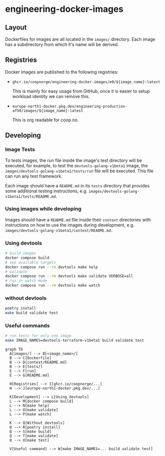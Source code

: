 # engineering-docker-images

## Layout

Dockerfiles for images are all located in the `images/` directory. Each image
has a subdirectory from which it's name will be derived.

## Registries

Docker images are published to the following registries:

- `ghcr.io/coopnorge/engineering-docker-images/e0/${image_name}:latest`

  This is mainly for easy usage from GitHub, once it is easier to setup
  workload identity we can remove this.

- `europe-north1-docker.pkg.dev/engineering-production-af50/images/${image_name}:latest`

  This is org readable for coop.no.

## Developing

### Image Tests

To tests images, the run file inside the image's test directory will be
executed, for example, to test the `devtools-golang-v1beta1` image, the
`images/devtools-golang-v1beta1/tests/run` file will be executed. This file can
run any test framework.

Each image should have a `README.md` in its `tests` directory that provides
some additional testing instructions, e.g.
`images/devtools-golang-v1beta1/tests/README.md`.

### Using images while developing

Images should have a `README.md` file inside their `context` directories with
instructions on how to use the images during development, e.g.
`images/devtools-golang-v1beta1/context/README.md`.

### Using devtools

```bash
# build images
docker compose build
# see available targets
docker compose run --rm devtools make help
# validate
docker compose run --rm devtools make validate VERBOSE=all
# run in watch mode
docker compose run --rm devtools make watch
```

### without devtools

```bash
poetry install
make build validate test
```

### Useful commands

```bash
# run tests for only one image
make IMAGE_NAMES=devtools-terraform-v1beta1 build validate test
```

```mermaid
graph TD
  A[images/] --> B[<image_name>/]
  B --> C[Dockerfile]
  B --> D[context/README.md]
  B --> E[tests/]
  E --> F[run]
  E --> G[README.md]

  H[Registries] --> I[ghcr.io/coopnorge/...]
  H --> J[europe-north1-docker.pkg.dev/...]

  K[Development] --> L[Using devtools]
  L --> M[docker compose build]
  L --> N[make help]
  L --> O[make validate]
  L --> P[make watch]

  K --> Q[Without devtools]
  Q --> R[poetry install]
  Q --> S[make build]
  Q --> T[make validate]
  Q --> U[make test]

  V[Useful command] --> W[make IMAGE_NAMES=... build validate test]
```

